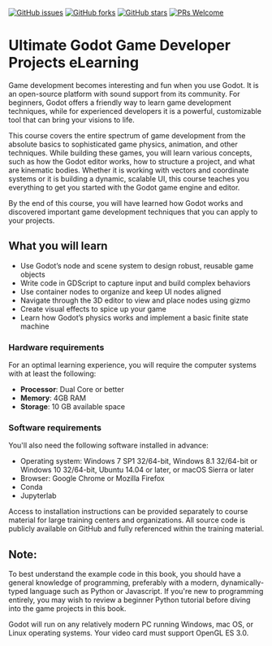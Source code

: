 [![GitHub issues](https://img.shields.io/github/issues/TrainingByPackt/Ultimate-Godot-Game-Developer-Projects-eLearning.svg)](https://github.com/TrainingByPackt/Ultimate-Godot-Game-Developer-Projects-eLearning/issues)
[![GitHub forks](https://img.shields.io/github/forks/TrainingByPackt/Ultimate-Godot-Game-Developer-Projects-eLearning.svg)](https://github.com/TrainingByPackt/Ultimate-Godot-Game-Developer-Projects-eLearning/network)
[![GitHub stars](https://img.shields.io/github/stars/TrainingByPackt/Ultimate-Godot-Game-Developer-Projects-eLearning.svg)](https://github.com/TrainingByPackt/Ultimate-Godot-Game-Developer-Projects-eLearning/stargazers)
[![PRs Welcome](https://img.shields.io/badge/PRs-welcome-brightgreen.svg)](https://github.com/TrainingByPackt/Ultimate-Godot-Game-Developer-Projects-eLearning/pulls)



# Ultimate Godot Game Developer Projects eLearning
Game development becomes interesting and fun when you use Godot. It is an open-source platform with sound support from its community. For beginners, Godot offers a friendly way to learn game development techniques, while for experienced developers it is a powerful, customizable tool that can bring your visions to life.

This course covers the entire spectrum of game development from the absolute basics to sophisticated game physics, animation, and other techniques. While building these games, you will learn various concepts, such as how the Godot editor works, how to structure a project, and what are kinematic bodies. Whether it is working with vectors and coordinate systems or it is building a dynamic, scalable UI, this course teaches you everything to get you started with the Godot game engine and editor.

By the end of this course, you will have learned how Godot works and discovered important game development techniques that you can apply to your projects.



## What you will learn
* Use Godot’s node and scene system to design robust, reusable game objects
* Write code in GDScript to capture input and build complex behaviors
* Use container nodes to organize and keep UI nodes aligned
* Navigate through the 3D editor to view and place nodes using gizmo
* Create visual effects to spice up your game
* Learn how Godot’s physics works and implement a basic finite state machine



### Hardware requirements
For an optimal learning experience, you will require the computer systems with at least the following:
* **Processor**: Dual Core or better
* **Memory**: 4GB RAM
* **Storage**: 10 GB available space



### Software requirements
You'll also need the following software installed in advance:
* Operating system: Windows 7 SP1 32/64-bit, Windows 8.1 32/64-bit or Windows 10 32/64-bit, Ubuntu 14.04 or later, or macOS Sierra or later
* Browser: Google Chrome or Mozilla Firefox
* Conda
* Jupyterlab

Access to installation instructions can be provided separately to course material for large training centers and organizations. All source code is publicly available on GitHub and fully referenced within the training material.

## Note:

To best understand the example code in this book, you should have a general knowledge of programming, preferably with a modern, dynamically-typed language such as Python or Javascript. If you're new to programming entirely, you may wish to review a beginner Python tutorial before diving into the game projects in this book.

Godot will run on any relatively modern PC running Windows, mac OS, or Linux operating systems. Your video card must support OpenGL ES 3.0.

